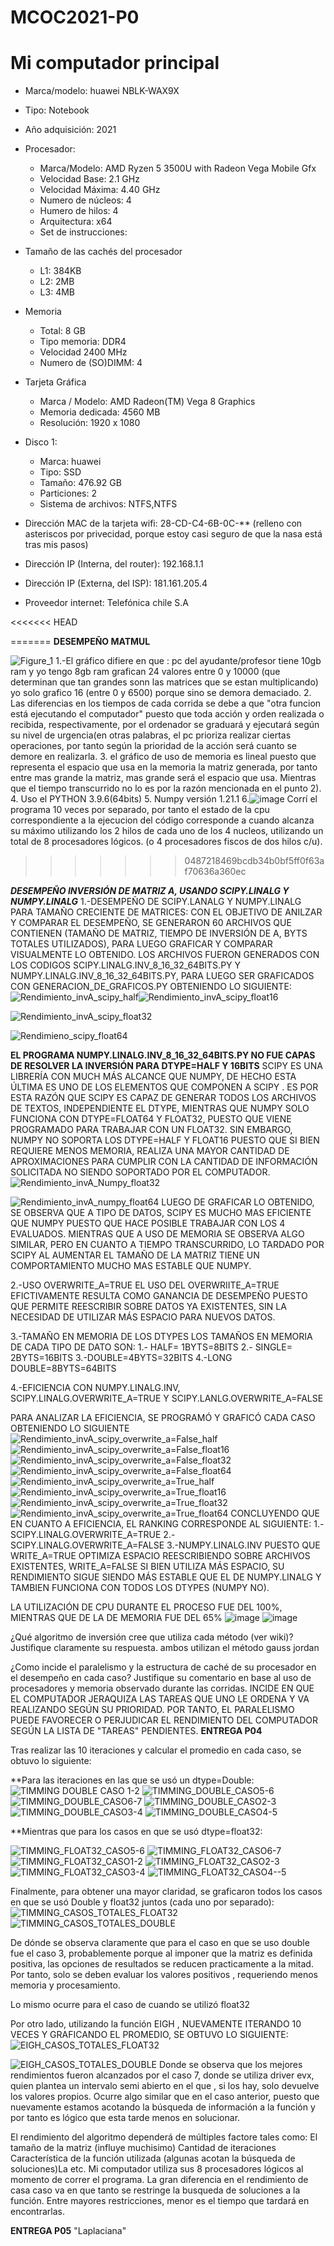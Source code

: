 # MCOC2021-P0

# Mi computador principal

* Marca/modelo: huawei NBLK-WAX9X
* Tipo: Notebook
* Año adquisición: 2021
* Procesador:
  * Marca/Modelo: AMD Ryzen 5 3500U with Radeon Vega Mobile Gfx     
  * Velocidad Base: 2.1 GHz
  * Velocidad Máxima: 4.40 GHz
  * Numero de núcleos: 4 
  * Humero de hilos: 4
  * Arquitectura: x64
  * Set de instrucciones:
* Tamaño de las cachés del procesador
  * L1: 384KB
  * L2: 2MB
  * L3: 4MB
* Memoria 
  * Total: 8 GB
  * Tipo memoria: DDR4
  * Velocidad 2400 MHz
  * Numero de (SO)DIMM: 4
* Tarjeta Gráfica
  * Marca / Modelo: AMD Radeon(TM) Vega 8 Graphics
  * Memoria dedicada: 4560 MB
  * Resolución: 1920 x 1080

* Disco 1: 
  * Marca: huawei
  * Tipo: SSD
  * Tamaño: 476.92 GB
  * Particiones: 2
  * Sistema de archivos: NTFS,NTFS

  
* Dirección MAC de la tarjeta wifi: 28-CD-C4-6B-0C-** (relleno con asteriscos por privecidad, porque estoy casi seguro de que la nasa está tras mis pasos) 
* Dirección IP (Interna, del router): 192.168.1.1
* Dirección IP (Externa, del ISP): 181.161.205.4 
* Proveedor internet: Telefónica chile S.A

<<<<<<< HEAD

=======
**DESEMPEÑO MATMUL**

![Figure_1](https://user-images.githubusercontent.com/88339083/128527683-968d27c8-e2a1-4484-abaf-aeb1bd255a37.png)
1.-El gráfico difiere en que : 
           pc  del ayudante/profesor tiene 10gb ram y yo tengo 8gb  ram
           grafican 24  valores  entre 0 y 10000 (que determinan que tan grandes sonn las matrices que se estan multiplicando)  yo solo grafico 16 (entre 0 y  6500) porque sino se demora demaciado.
2. Las diferencias en los tiempos de cada corrida se debe a que "otra funcion está ejecutando el computador" puesto que  toda acción y orden realizada o recibida, respectivamente, por el ordenador se  graduará y ejecutará según su nivel de urgencia(en otras palabras, el pc prioriza realizar ciertas operaciones, por tanto  según la prioridad de la acción será cuanto se demore en realizarla.
3. el gráfico de uso de memoria es lineal puesto que representa el espacio que usa en la memoria la matriz generada, por tanto entre mas grande la matriz, mas grande será el espacio que usa.  Mientras que el tiempo  transcurrido no lo es por la razón mencionada en el punto 2).
4. Uso el PYTHON 3.9.6(64bits)
5. Numpy versión  1.21.1
6.![image](https://user-images.githubusercontent.com/88339083/128532899-3157f791-f4ae-4258-90b3-a2f8ae0a2f10.png)
Corrí el programa 10 veces por separado, por  tanto el estado de la cpu correspondiente a la ejecucion del código corresponde a cuando alcanza su máximo utilizando los 2 hilos de cada uno de los 4 nucleos, utilizando un total de 8 procesadores lógicos. (o 4 procesadores fiscos de dos hilos c/u).
>>>>>>> 0487218469bcdb34b0bf5ff0f63af70636a360ec

***DESEMPEÑO  INVERSIÓN DE MATRIZ A, USANDO SCIPY.LINALG Y NUMPY.LINALG*** 
1.-DESEMPEÑO DE SCIPY.LANALG Y NUMPY.LINALG PARA TAMAÑO CRECIENTE DE MATRICES:
CON EL OBJETIVO DE ANILZAR Y COMPARAR EL DESEMPEÑO, SE GENERARON 60  ARCHIVOS QUE CONTIENEN  (TAMAÑO DE MATRIZ, TIEMPO DE INVERSIÓN DE A, BYTS TOTALES UTILIZADOS), PARA LUEGO GRAFICAR Y COMPARAR VISUALMENTE LO OBTENIDO. 
LOS ARCHIVOS FUERON GENERADOS CON LOS CODIGOS  SCIPY.LINALG.INV_8_16_32_64BITS.PY Y NUMPY.LINALG.INV_8_16_32_64BITS.PY, PARA LUEGO SER GRAFICADOS CON  GENERACION_DE_GRAFICOS.PY OBTENIENDO LO SIGUIENTE:
![Rendimiento_invA_scipy_half](https://user-images.githubusercontent.com/88339083/129815687-c2e98c8c-886a-45f2-a0c6-3d1da76bcc34.png)![Rendimiento_invA_scipy_float16](https://user-images.githubusercontent.com/88339083/129815745-f185d4c7-e18f-4036-8f64-fd15c5f19d3b.png)





![Rendimiento_invA_scipy_float32](https://user-images.githubusercontent.com/88339083/129815754-a60fb95c-951e-4304-b46e-18a80853b357.png)


![Rendimieno_scipy_float64](https://user-images.githubusercontent.com/88339083/129815800-242667bc-e0d7-48fe-93dc-ad22bf1917bb.png)

**EL PROGRAMA  NUMPY.LINALG.INV_8_16_32_64BITS.PY NO FUE CAPAS DE RESOLVER LA INVERSIÓN PARA DTYPE=HALF Y 16BITS**
SCIPY ES UNA LIBRERÍA CON MUCH MÁS ALCANCE QUE NUMPY, DE HECHO ESTA ÚLTIMA  ES UNO DE LOS ELEMENTOS QUE COMPONEN A SCIPY . ES POR ESTA RAZÓN  QUE SCIPY ES CAPAZ DE GENERAR TODOS LOS ARCHIVOS DE TEXTOS, INDEPENDIENTE EL DTYPE, MIENTRAS QUE NUMPY SOLO FUNCIONA CON DTYPE=FLOAT64 Y FLOAT32, PUESTO QUE VIENE PROGRAMADO PARA  TRABAJAR CON UN FLOAT32.  SIN EMBARGO, NUMPY NO SOPORTA LOS DTYPE=HALF Y FLOAT16 PUESTO QUE  SI BIEN REQUIERE MENOS MEMORIA, REALIZA UNA MAYOR CANTIDAD DE APROXIMACIONES PARA CUMPLIR CON LA CANTIDAD DE INFORMACIÓN SOLICITADA NO SIENDO SOPORTADO POR EL COMPUTADOR.
![Rendimiento_invA_Numpy_float32](https://user-images.githubusercontent.com/88339083/129973894-2a968227-f89c-4aaf-b4d7-7924146b1864.png)

![Rendimiento_invA_numpy_float64](https://user-images.githubusercontent.com/88339083/129973904-87a9b6a8-aafc-43cd-875f-96817177e623.png)
LUEGO DE GRAFICAR LO OBTENIDO, SE OBSERVA QUE A TIPO DE DATOS, SCIPY ES MUCHO MAS EFICIENTE QUE NUMPY PUESTO QUE HACE POSIBLE TRABAJAR CON LOS 4 EVALUADOS.  MIENTRAS QUE A  USO DE MEMORIA  SE OBSERVA ALGO SIMILAR, PERO EN CUANTO A TIEMPO TRANSCURRIDO, LO TARDADO POR SCIPY AL AUMENTAR EL TAMAÑO DE LA MATRIZ TIENE UN COMPORTAMIENTO MUCHO MAS ESTABLE QUE NUMPY.

2.-USO  OVERWRITE_A=TRUE
EL USO DEL OVERWRIITE_A=TRUE EFICTIVAMENTE RESULTA COMO GANANCIA DE  DESEMPEÑO PUESTO QUE PERMITE REESCRIBIR SOBRE DATOS YA EXISTENTES, SIN LA NECESIDAD DE UTILIZAR MÁS ESPACIO  PARA NUEVOS DATOS.

3.-TAMAÑO EN MEMORIA DE LOS DTYPES
LOS TAMAÑOS  EN MEMORIA DE CADA TIPO DE DATO SON:
1.- HALF= 1BYTS=8BITS
2.- SINGLE= 2BYTS=16BITS
3.-DOUBLE=4BYTS=32BITS
4.-LONG DOUBLE=8BYTS=64BITS

4.-EFICIENCIA CON NUMPY.LINALG.INV, SCIPY.LINALG.OVERWRITE_A=TRUE Y SCIPY.LANLG.OVERWRITE_A=FALSE

PARA ANALIZAR LA EFICIENCIA, SE PROGRAMÓ Y GRAFICÓ CADA CASO OBTENIENDO LO SIGUIENTE
![Rendimiento_invA_scipy_overwrite_a=False_half](https://user-images.githubusercontent.com/88339083/129988539-fe289f70-c58c-450a-b73a-b82730f6f3c9.png)
![Rendimiento_invA_scipy_overwrite_a=False_float16](https://user-images.githubusercontent.com/88339083/129988551-de13ac0f-5397-4680-aa31-7c15946c85a5.png)
![Rendimiento_invA_scipy_overwrite_a=False_float32](https://user-images.githubusercontent.com/88339083/129988559-c9bdad72-a381-4d80-8b61-3d07fff699c0.png)
![Rendimiento_invA_scipy_overwrite_a=False_float64](https://user-images.githubusercontent.com/88339083/129988570-abee910e-5e3b-48fe-bde8-0e79304a1760.png)
![Rendimiento_invA_scipy_overwrite_a=True_half](https://user-images.githubusercontent.com/88339083/129988604-a33fd4a9-5d92-4f17-a72f-4bd49e487714.png)
![Rendimiento_invA_scipy_overwrite_a=True_float16](https://user-images.githubusercontent.com/88339083/129988619-9a7a5408-9580-4998-8f9c-7143f1a37b6d.png)
![Rendimiento_invA_scipy_overwrite_a=True_float32](https://user-images.githubusercontent.com/88339083/129988629-2a6c7e13-c410-4b3e-b136-0f7a7ec4889d.png)
![Rendimiento_invA_scipy_overwrite_a=True_float64](https://user-images.githubusercontent.com/88339083/129988642-ea9da0b2-78d8-428e-866e-68798435341f.png)
CONCLUYENDO QUE EN CUANTO A EFICIENCIA, EL RANKING CORRESPONDE AL SIGUIENTE:
1.-SCIPY.LINALG.OVERWRITE_A=TRUE
2.-SCIPY.LINALG.OVERWRITE_A=FALSE
3.-NUMPY.LINALG.INV
PUESTO QUE WRITE_A=TRUE OPTIMIZA ESPACIO REESCRIBIENDO SOBRE ARCHIVOS EXISTENTES, WRITE_A=FALSE SI BIEN UTILIZA MÁS ESPACIO, SU RENDIMIENTO SIGUE SIENDO MÁS ESTABLE QUE EL DE NUMPY.LINALG Y TAMBIEN FUNCIONA CON TODOS LOS DTYPES (NUMPY NO).

LA UTILIZACIÓN DE CPU DURANTE EL PROCESO FUE DEL 100%, MIENTRAS QUE DE LA DE MEMORIA FUE DEL 65%
![image](https://user-images.githubusercontent.com/88339083/129989059-91b83ff3-7bb4-4483-afe7-6cf29cdcca68.png)
![image](https://user-images.githubusercontent.com/88339083/129989002-ee0c46dc-eb3c-4709-847f-3aeaf49cf79e.png)


¿Qué algoritmo de inversión cree que utiliza cada método (ver wiki)? Justifique claramente su respuesta. 
ambos utilizan el método gauss jordan

¿Como incide el paralelismo y la estructura de caché de su procesador en el desempeño en cada caso? Justifique su comentario en base al uso de procesadores y memoria observado durante las corridas. 
INCIDE EN QUE EL COMPUTADOR JERAQUIZA LAS TAREAS QUE UNO LE ORDENA  Y VA REALIZANDO SEGÚN SU PRIORIDAD. POR TANTO, EL PARALELISMO PUEDE FAVORECER O PERJUDICAR EL RENDIMIENTO DEL COMPUTADOR SEGÚN LA LISTA DE "TAREAS" PENDIENTES.
**ENTREGA P04**

Tras realizar las 10 iteraciones y calcular el promedio en cada caso, se obtuvo lo siguiente:

**Para las iteraciones en las que se usó un dtype=Double:
![TIMMING DOUBLE CASO 1-2](https://user-images.githubusercontent.com/88339083/130309059-ded18877-383b-4cca-ba43-875fbd821d01.png)
![TIMMING_DOUBLE_CASO5-6](https://user-images.githubusercontent.com/88339083/130309062-850e2985-3ec6-46a7-a499-e390960ab3af.png)
![TIMMING_DOUBLE_CASO6-7](https://user-images.githubusercontent.com/88339083/130309063-56b72cac-aac9-4b31-8ab9-b3843b6e35bf.png)
![TIMMING_DOUBLE_CASO2-3](https://user-images.githubusercontent.com/88339083/130309064-4451a14c-b584-4d39-beea-ad0252797da1.png)
![TIMMING_DOUBLE_CASO3-4](https://user-images.githubusercontent.com/88339083/130309065-55a80d78-cff4-4b89-a4c3-e319a2cfd4d9.png)
![TIMMING_DOUBLE_CASO4-5](https://user-images.githubusercontent.com/88339083/130309066-0a146ccf-6f71-4ff5-bde8-ca08daca1a96.png)

**Mientras que para los casos en que se usó dtype=float32:

![TIMMING_FLOAT32_CASO5-6](https://user-images.githubusercontent.com/88339083/130309083-09119c3b-ae3d-4b8f-9e5e-aff0ec254885.png)
![TIMMING_FLOAT32_CASO6-7](https://user-images.githubusercontent.com/88339083/130309084-d8678a3f-8e78-4c99-a814-63f265cb3a96.png)
![TIMMING_FLOAT32_CASO1-2](https://user-images.githubusercontent.com/88339083/130309085-624bde7f-f447-4c33-b849-ded4e7e735f7.png)
![TIMMING_FLOAT32_CASO2-3](https://user-images.githubusercontent.com/88339083/130309086-f604b6d3-c3b4-4ed5-8ef3-0c437ce96b46.png)
![TIMMING_FLOAT32_CASO3-4](https://user-images.githubusercontent.com/88339083/130309087-e4a98a30-e8f3-4a9e-99bd-cd7676503307.png)
![TIMMING_FLOAT32_CASO4--5](https://user-images.githubusercontent.com/88339083/130309088-017bbc92-4772-45f5-be68-c576e8639256.png)

Finalmente, para obtener una mayor claridad, se graficaron todos los casos en que se usó Double y float32 juntos (cada uno por separado):
![TIMMING_CASOS_TOTALES_FLOAT32](https://user-images.githubusercontent.com/88339083/130309172-fb3e284f-e789-4a91-a4fa-c3edee3b4240.png)
![TIMMING_CASOS_TOTALES_DOUBLE](https://user-images.githubusercontent.com/88339083/130309175-cf426d89-edd8-4120-8f9f-beacf1692cd6.png)

De dónde se observa claramente que  para el caso en que se uso double fue el caso 3, probablemente porque  al imponer que la matriz es definida positiva, las opciones de resultados se reducen practicamente a la mitad. Por tanto, solo se deben evaluar los valores positivos , requeriendo menos memoria y procesamiento.

Lo mismo ocurre para el caso de cuando se utilizó float32

Por otro lado, utilizando la función EIGH , NUEVAMENTE ITERANDO 10 VECES Y GRAFICANDO EL PROMEDIO, SE OBTUVO LO SIGUIENTE:
![EIGH_CASOS_TOTALES_FLOAT32](https://user-images.githubusercontent.com/88339083/130309466-c83e6822-3627-46bb-aa7f-2678a20c0229.png)



![EIGH_CASOS_TOTALES_DOUBLE](https://user-images.githubusercontent.com/88339083/130309470-14f46ca3-bd21-4878-95e9-188b2a9e8957.png)
Donde se observa que los mejores rendimientos fueron alcanzados por  el caso 7, donde se utiliza  driver evx, quien plantea un intervalo semi abierto  en el que , si los hay, solo devuelve los valores propios. Ocurre algo similar que en el caso anterior, puesto que  nuevamente estamos acotando la búsqueda de información a la función y por tanto es lógico que esta tarde menos en solucionar.

El rendimiento del algoritmo dependerá de múltiples factore tales como:
 El tamaño de la matriz (influye muchisimo) 
 Cantidad de iteraciones 
 Característica de la función utilizada (algunas acotan la búsqueda de soluciones)La
 etc.
 Mi computador utiliza sus 8 procesadores lógicos al momento de correr el programa.
La gran diferencia en el rendimiento de  casa caso va en que tanto se restringe la busqueda de soluciones a la función. Entre mayores restricciones, menor es el tiempo que tardará en encontrarlas.



**ENTREGA P05**
"Laplaciana"




